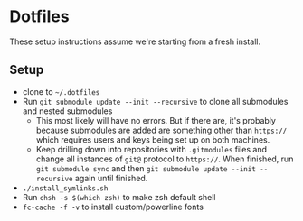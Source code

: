 # Dotfiles

These setup instructions assume we're starting from a fresh install.

## Setup
* clone to `~/.dotfiles`
* Run `git submodule update --init --recursive` to clone all submodules and
  nested submodules
  * This most likely will have no errors. But if there are, it's probably
    because submodules are added are something other than `https://` which
    requires users and keys being set up on both machines.
  * Keep drilling down into repositories with `.gitmodules` files and change all
    instances of `git@` protocol to `https://`. When finished, run `git
    submodule sync` and then `git submodule update --init --recursive` again
    until finished.
* `./install_symlinks.sh`
* Run `chsh -s $(which zsh)` to make zsh default shell
* `fc-cache -f -v` to install custom/powerline fonts
